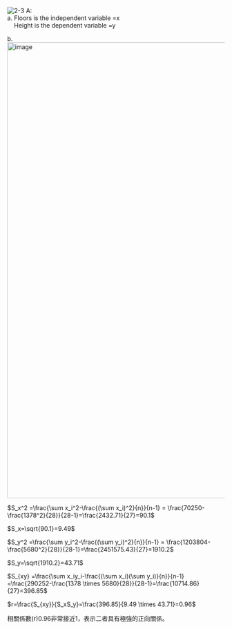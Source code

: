 ![2-3](https://github.com/user-attachments/assets/c4c2d3f2-1bbb-4225-8202-ea33f29d9783)
A:  
a.	Floors is the independent variable =x  
&nbsp;&nbsp;&nbsp;  Height is the dependent variable =y  

b.  
<img width="577" height="1055" alt="image" src="https://github.com/user-attachments/assets/dfdc318b-d6bd-41f5-a2f5-0373117374c5" />

$S_x^2 =\frac{\sum x_i^2-\frac{(\sum x_i)^2}{n}}{n-1} = \frac{70250-\frac{1378^2}{28}}{28-1}=\frac{2432.71}{27}=90.1$  
  
$S_x=\sqrt{90.1}=9.49$
  
$S_y^2 =\frac{\sum y_i^2-\frac{(\sum y_i)^2}{n}}{n-1} = \frac{1203804-\frac{5680^2}{28}}{28-1}=\frac{2451575.43}{27}=1910.2$  
  
$S_y=\sqrt{1910.2}=43.71$  
  
$S_{xy} =\frac{\sum x_iy_i-\frac{(\sum x_i)(\sum y_i)}{n}}{n-1} =\frac{290252-\frac{1378 \times 5680}{28}}{28-1}=\frac{10714.86}{27}=396.85$  
  
$r=\frac{S_{xy}}{S_xS_y}=\frac{396.85}{9.49 \times 43.71}=0.96$  

相關係數(r)0.96非常接近1，表示二者具有極強的正向關係。
